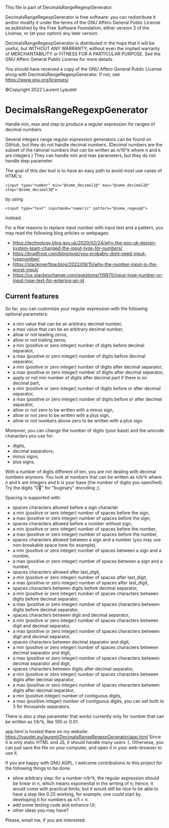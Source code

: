 This file is part of DecimalsRangeRegexpGenerator.

DecimalsRangeRegexpGenerator is free software:
you can redistribute it and/or modify it
under the terms of the GNU Affero General Public License
as published by the Free Software Foundation,
either version 3 of the License,
or (at your option) any later version.

DecimalsRangeRegexpGenerator is distributed in the hope
that it will be useful, but WITHOUT ANY WARRANTY;
without even the implied warranty of MERCHANTABILITY
or FITNESS FOR A PARTICULAR PURPOSE.
See the GNU Affero General Public License for more details.

You should have received a copy of the
GNU Affero General Public License
along with DecimalsRangeRegexpGenerator.
If not, see <https://www.gnu.org/licenses/>

©Copyright 2022 Laurent Lyaudet

# DecimalsRangeRegexpGenerator
Handle min, max and step to produce a regular expression
for ranges of decimal numbers.

Several integers range regular expression generators
can be found on GitHub,
but they do not handle decimal numbers.
(Decimal numbers are the subset of the rational numbers
that can be written as n/10^k where n and k are integers.)
They can handle min and max parameters,
but they do not handle step parameter.

The goal of this dev tool is to have an easy path
to avoid most use cases of HTML's:

    <input type="number" min="@some_decimal1@" max="@some_decimal2@" step="@some_decimal3@">

by using

    <input type="text" inputmode="numeric" pattern="@some_regexp@">

instead.

For a few reasons to replace input number
with input text and a pattern,
you may read the following blog articles or webpages:

- <https://technology.blog.gov.uk/2020/02/24/why-the-gov-uk-design-system-team-changed-the-input-type-for-numbers/>
- <https://bradfrost.com/blog/post/you-probably-dont-need-input-typenumber/>
- <https://stackoverflow.blog/2022/09/15/why-the-number-input-is-the-worst-input/>
- <https://ux.stackexchange.com/questions/119870/input-type-number-or-input-type-text-for-entering-an-id>

## Current features

So far, you can customize your regular expression with the following
optional parameters:

- a min value that can be an arbitrary decimal number,
- a max value that can be an arbitrary decimal number,
- allow or not leading zeros,
- allow or not trailing zeros,
- a min (positive or zero integer) number of digits before decimal
separator,
- a max (positive or zero integer) number of digits before decimal
separator,
- a min (positive or zero integer) number of digits after decimal
separator,
- a max (positive or zero integer) number of digits after decimal
separator,
- apply or not min number of digits after decimal part
if there is no decimal part,
- a min (positive or zero integer) number of digits
before or after decimal separator,
- a max (positive or zero integer) number of digits
before or after decimal separator,
- allow or not zero to be written with a minus sign,
- allow or not zero to be written with a plus sign,
- allow or not numbers above zero to be written with a plus sign.

Moreover, you can change the number of digits (your base)
and the unicode characters you use for:

- digits,
- decimal separators,
- minus signs,
- plus signs.

With a number of digits different of ten,
you are not dealing with decimal numbers anymore.
You look at numbers that can be written
as n/b^k where n and k are integers and b is your base
(the number of digits you specified).
Try the digits "0🐛" for "buginary" encoding ;).

Spacing is supported with:

- spaces characters allowed before a sign character
- a min (positive or zero integer) number of spaces before the sign,
- a max (positive or zero integer) number of spaces before the sign,
- spaces characters allowed before a number without sign,
- a min (positive or zero integer) number of spaces before the number,
- a max (positive or zero integer) number of spaces before the number,
- spaces characters allowed between a sign and a number
(you may use non-breakable space here for example),
- a min (positive or zero integer) number of spaces
between a sign and a number,
- a max (positive or zero integer) number of spaces
between a sign and a number,
- spaces characters allowed after last_digit,
- a min (positive or zero integer) number of spaces after last_digit,
- a max (positive or zero integer) number of spaces after last_digit,
- spaces characters between digits before decimal separator,
- a min (positive or zero integer) number of
spaces characters between digits before decimal separator,
- a max (positive or zero integer) number of
spaces characters between digits before decimal separator,
- spaces characters between digit and decimal separator,
- a min (positive or zero integer) number of
spaces characters between digit and decimal separator,
- a max (positive or zero integer) number of
spaces characters between digit and decimal separator,
- spaces characters between decimal separator and digit,
- a min (positive or zero integer) number of
spaces characters between decimal separator and digit,
- a max (positive or zero integer) number of
spaces characters between decimal separator and digit,
- spaces characters between digits after decimal separator,
- a min (positive or zero integer) number of
spaces characters between digits after decimal separator,
- a max (positive or zero integer) number of
spaces characters between digits after decimal separator,
- a min (positive integer) number of contiguous digits,
- a max (positive integer) number of contiguous digits,
you can set both to 3 for thousands separators.

There is also a step parameter
that works currently only for number
that can be written as 1/b^k, like 100 or 0.01.

app.html is hosted there on my website:
<https://lyaudet.eu/laurent/DecimalsRangeRegexpGenerator/app.html>
Since it is only static HTML and JS,
it should handle many users :).
Otherwise, you can just save the file on your computer,
and open it in your web-browser to use it.

If you are happy with GNU AGPL,
I welcome contributions to this project
for the following things to be done:

- allow arbitrary step: for a number n/b^k, the regular expression
  should be linear in n,
  which means exponential in the writing of n;
  hence, it would come with practical limits;
  but it would still be nice to be able to have a step
  like 0.25 working, for example;
  one could start by developing it for numbers as n/1 = n.
- add some testing code and enhance UI;
- other ideas you may have?

Please, email me, if you are interested.
